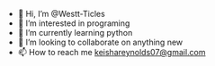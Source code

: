 - 👋 Hi, I’m @Westt-Ticles
- 👀 I’m interested in programing
- 🌱 I’m currently learning python
- 💞️ I’m looking to collaborate on anything new
- 📫 How to reach me keishareynolds07@gmail.com

<!---
Westt-Ticles/Westt-Ticles is a ✨ special ✨ repository because its `README.md` (this file) appears on your GitHub profile.
You can click the Preview link to take a look at your changes.
--->
